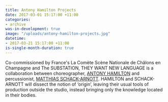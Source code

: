 ```yaml
---
title: Antony Hamilton Projects
date: 2017-03-01 15:17:00 +11:00
categories:
- archive
was-in-development: true
image: "/uploads/antony-hamilton-projects.jpg"
datetime:
- 2017-03-21 15:17:00 +11:00
is-single-month-duration: true
---
```


Co-commissioned by France's La Comète Scène Nationale de Châlons en Champagne and The SUBSTATION, THEY WANT NEW LANGUAGE is a collaboration between choreographer, [ANTONY HAMILTON](http://antonyhamiltonprojects.com) and percussionist, [MATTHIAS SCHACK-ARNOTT](http://matthiasschackarnott.com). HAMILTON and SCHACK-ARNOTT will dissect the notion of ‘origin’, leaving their usual tools of production outside the studio, instead bringing only the knowledge located in their bodies.  
